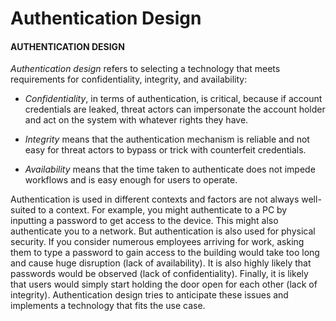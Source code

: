 # Authentication Design

#### AUTHENTICATION DESIGN

_Authentication design_ refers to selecting a technology that meets requirements for confidentiality, integrity, and availability:

-   _Confidentiality_, in terms of authentication, is critical, because if account credentials are leaked, threat actors can impersonate the account holder and act on the system with whatever rights they have.
    
-   _Integrity_ means that the authentication mechanism is reliable and not easy for threat actors to bypass or trick with counterfeit credentials.
    
-   _Availability_ means that the time taken to authenticate does not impede workflows and is easy enough for users to operate.
    

Authentication is used in different contexts and factors are not always well-suited to a context. For example, you might authenticate to a PC by inputting a password to get access to the device. This might also authenticate you to a network. But authentication is also used for physical security. If you consider numerous employees arriving for work, asking them to type a password to gain access to the building would take too long and cause huge disruption (lack of availability). It is also highly likely that passwords would be observed (lack of confidentiality). Finally, it is likely that users would simply start holding the door open for each other (lack of integrity). Authentication design tries to anticipate these issues and implements a technology that fits the use case.